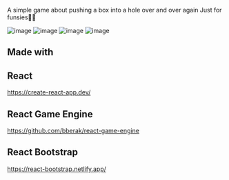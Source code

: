 A simple game about pushing a box into a hole over and over again
Just for funsies🤷‍♀️

![image](https://github.com/iris-jen/codin-club-react-thing/assets/7981120/7d05d1bd-db2a-40e9-a32e-4bd170524824)
![image](https://github.com/iris-jen/codin-club-react-thing/assets/7981120/386c3dc4-aeea-4fc5-91ae-be182ea55ca4)
![image](https://github.com/iris-jen/codin-club-react-thing/assets/7981120/33c9b31c-bb56-4c54-a205-b6f29ef3642e)
![image](https://github.com/iris-jen/codin-club-react-thing/assets/7981120/5b361e71-2896-46f3-bf07-a94e1a530a68)


Made with
-------------------------------------------------

React
------
https://create-react-app.dev/

React Game Engine
-----------------
https://github.com/bberak/react-game-engine

React Bootstrap
---------------
https://react-bootstrap.netlify.app/
